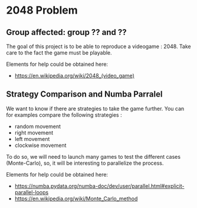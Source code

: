 # 2048 Problem

## Group affected: group ?? and ??

The goal of this project is to be able to reproduce a videogame : 2048.
Take care to the fact the game must be playable.

Elements for help could be obtained here:
- https://en.wikipedia.org/wiki/2048_(video_game)


## Strategy Comparison and Numba Parralel

We want to know if there are strategies to take the game further. You can for examples compare the following strategies :
- random movement
- right movement
- left movement
- clockwise movement

To do so, we will need to launch many games to test the different cases (Monte-Carlo), so, it will be interesting to parallelize the process.

Elements for help could be obtained here:
- https://numba.pydata.org/numba-doc/dev/user/parallel.html#explicit-parallel-loops
- https://en.wikipedia.org/wiki/Monte_Carlo_method
